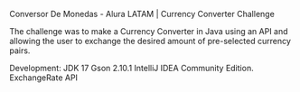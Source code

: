 Conversor De Monedas - Alura LATAM | Currency Converter Challenge

The challenge was to make a Currency Converter in Java using an API and allowing the user to exchange the desired amount of pre-selected currency pairs.

Development: JDK 17 Gson 2.10.1 IntelliJ IDEA Community Edition. ExchangeRate API
